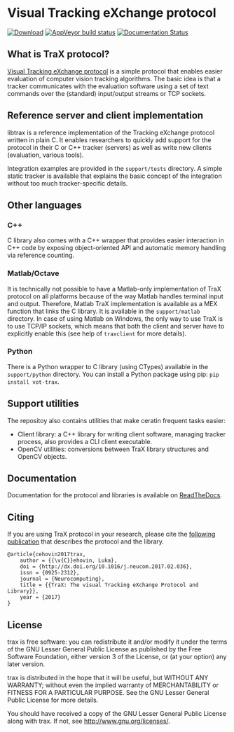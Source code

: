 Visual Tracking eXchange protocol
=================================

[![Download](https://api.bintray.com/packages/votchallenge/trax/stable/images/download.svg)](https://bintray.com/votchallenge/trax/stable/_latestVersion)
[![AppVeyor build status](https://ci.appveyor.com/api/projects/status/e12tdjnekrv7qivl/branch/master?svg=true)](https://ci.appveyor.com/project/lukacu/trax/branch/master)
[![Documentation Status](https://readthedocs.org/projects/trax/badge/?version=latest)](http://trax.readthedocs.io/en/latest/?badge=latest)

What is TraX protocol?
----------------------

[Visual Tracking eXchange protocol](http://prints.vicos.si/publications/311/) is a simple protocol that enables easier evaluation of computer vision tracking algorithms. The basic idea is that a tracker communicates with the evaluation software using a set of text commands over the (standard) input/output streams or TCP sockets.

Reference server and client implementation
--------------------------------------------

libtrax is a reference implementation of the Tracking eXchange protocol written in plain C. It enables researchers to quickly add support for the protocol in their C or C++ tracker (servers) as well as write new clients (evaluation, various tools).

Integration examples are provided in the `support/tests` directory. A simple static tracker is available that explains the basic concept of the integration without too much tracker-specific details.

Other languages
---------------

### C++

C library also comes with a C++ wrapper that provides easier interaction in C++ code by exposing object-oriented API and automatic memory handling via reference counting.

### Matlab/Octave

It is technically not possible to have a Matlab-only implementation of TraX protocol on all platforms because of the way Matlab handles terminal input and output. Therefore, Matlab TraX implementation is available as a MEX function that links the C library. It is available in the `support/matlab` directory. In case of using Matlab on Windows, the only way to use TraX is to use TCP/IP sockets, which means that both the client and server have to explicitly enable this (see help of `traxclient` for more details).

### Python

There is a Python wrapper to C library (using CTypes) available in the `support/python` directory. You can install a Python package using pip: `pip install vot-trax`.

Support utilities
-----------------

The repositoy also contains utilities that make ceratin frequent tasks easier:

 * Client library: a C++ library for writing client software, managing tracker process, also provides a CLI client executable.
 * OpenCV utilities: conversions between TraX library structures and OpenCV objects.

Documentation
-------------

Documentation for the protocol and libraries is available on [ReadTheDocs](http://trax.readthedocs.io/).

Citing
------

If you are using TraX protocol in your research, please cite the [following publication](http://dx.doi.org/10.1016/j.neucom.2017.02.036) that describes the protocol and the library.

```
@article{cehovin2017trax,
    author = {{\v{C}}ehovin, Luka},
    doi = {http://dx.doi.org/10.1016/j.neucom.2017.02.036},
    issn = {0925-2312},
    journal = {Neurocomputing},
    title = {{TraX: The visual Tracking eXchange Protocol and Library}},
    year = {2017}
}
```

License
-------

trax is free software: you can redistribute it and/or modify it under the terms of the GNU Lesser General Public License as published by the Free Software Foundation, either version 3 of the License, or (at your option) any later version.

trax is distributed in the hope that it will be useful, but WITHOUT ANY WARRANTY; without even the implied warranty of MERCHANTABILITY or FITNESS FOR A PARTICULAR PURPOSE. See the GNU Lesser General Public License for more details.

You should have received a copy of the GNU Lesser General Public License
along with trax. If not, see <http://www.gnu.org/licenses/>.

